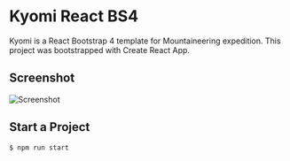 # Kyomi React BS4 


Kyomi is a React Bootstrap 4 template for Mountaineering expedition. This project was bootstrapped with Create React App.

## Screenshot
![Screenshot](/screenshot.png)

## Start a Project

    $ npm run start
